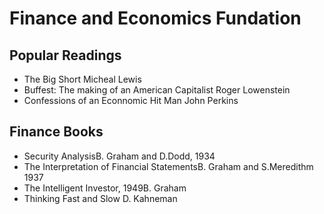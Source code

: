 # Finance and Economics Fundation


## Popular Readings

- The Big Short Micheal Lewis
- Buffest: The making of an American Capitalist Roger Lowenstein
- Confessions of an Econnomic Hit Man John Perkins

## Finance Books

- Security AnalysisB. Graham and D.Dodd, 1934
- The Interpretation of Financial StatementsB. Graham and S.Meredithm 1937
- The Intelligent Investor, 1949B. Graham
- Thinking Fast and Slow D. Kahneman
